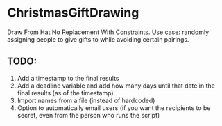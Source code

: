 # ChristmasGiftDrawing
Draw From Hat No Replacement With Constraints. Use case: randomly assigning people to give gifts to while avoiding certain pairings.

## TODO:
1. Add a timestamp to the final results
2. Add a deadline variable and add how many days until that date in the final results (as of the timestamp).
3. Import names from a file (instead of hardcoded)
4. Option to automatically email users (if you want the recipients to be secret, even from the person who runs the script)
